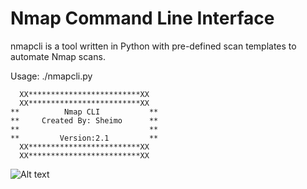 


Nmap Command Line Interface
=======
nmapcli is a tool written in Python with pre-defined scan templates to automate Nmap scans.

Usage: ./nmapcli.py


      XX*************************XX
      XX*************************XX
    **          Nmap CLI           **
    **     Created By: Sheimo      **
    **                             **
    **         Version:2.1         **
      XX*************************XX
      XX*************************XX

![Alt text](https://image.ibb.co/euCap5/nmap.png "Nmap")
